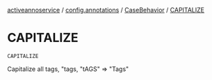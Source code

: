 [activeannoservice](../../index.md) / [config.annotations](../index.md) / [CaseBehavior](index.md) / [CAPITALIZE](./-c-a-p-i-t-a-l-i-z-e.md)

# CAPITALIZE

`CAPITALIZE`

Capitalize all tags, "tags, "tAGS" =&gt; "Tags"


